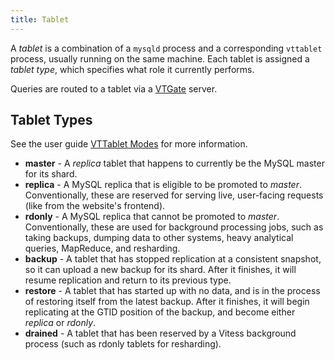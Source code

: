 ```yaml
---
title: Tablet
---
```


A *tablet* is a combination of a `mysqld` process and a corresponding `vttablet` process, usually running on the same machine. Each tablet is assigned a *tablet type*, which specifies what role it currently performs.

Queries are routed to a tablet via a [VTGate](../vtgate) server.

## Tablet Types

See the user guide [VTTablet Modes](../../user-guides/vttablet-modes) for more information.

* **master** - A *replica* tablet that happens to currently be the MySQL master for its shard.
* **replica** - A MySQL replica that is eligible to be promoted to *master*. Conventionally, these are reserved for serving live, user-facing requests (like from the website's frontend).
* **rdonly** - A MySQL replica that cannot be promoted to *master*. Conventionally, these are used for background processing jobs, such as taking backups, dumping data to other systems, heavy analytical queries, MapReduce, and resharding.
* **backup** - A tablet that has stopped replication at a consistent snapshot, so it can upload a new backup for its shard. After it finishes, it will resume replication and return to its previous type.
* **restore** - A tablet that has started up with no data, and is in the process of restoring itself from the latest backup. After it finishes, it will begin replicating at the GTID position of the backup, and become either *replica* or *rdonly*.
* **drained** - A tablet that has been reserved by a Vitess background process (such as rdonly tablets for resharding).

